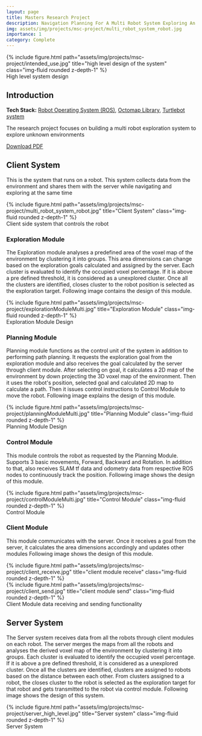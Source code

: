 ```yaml
---
layout: page
title: Masters Research Project
description: Navigation Planning For A Multi Robot System Exploring An Unknown Environment Supported By Volumetric Data
img: assets/img/projects/msc-project/multi_robot_system_robot.jpg
importance: 1
category: Complete
---
```


<div class="row">
    <div class="col-sm mt-3 mt-md-0">
        {% include figure.html path="assets/img/projects/msc-project/intended_use.jpg" title="high level design of the system" class="img-fluid rounded z-depth-1" %}
    </div>
</div>
<div class="caption">
    High level system design
</div>

<h2>Introduction</h2>

<b>Tech Stack:</b> [Robot Operating System (ROS)](https://www.ros.org/), [Octomap Library](https://octomap.github.io/), [Turtlebot system](https://www.turtlebot.com/)

The research project focuses on building a multi robot exploration system to explore unknown environments

<a href="{{ '/assets/pdf/Navigation_Planning_For_A_Multi_Robot_System_Exploring_An_Unknown_Environment_Supported_By_Volumetric_Data.pdf' | relative_url }}">Download PDF</a>

<h2>Client System</h2>

This is the system that runs on a robot. This system collects data from the environment and shares them with the server while navigating and exploring at the same time

<div class="row">
    <div class="col-sm mt-3 mt-md-0">
        {% include figure.html path="assets/img/projects/msc-project/multi_robot_system_robot.jpg" title="Client System" class="img-fluid rounded z-depth-1" %}
    </div>
</div>
<div class="caption">
    Client side system that controls the robot
</div>

<h3>Exploration Module</h3>

The Exploration module analyses a predefined area of the voxel map of the environment by clustering it into groups. This area dimensions can change based on the exploration goals calculated and assigned by the server. Each cluster is evaluated to identify the occupied voxel percentage. If it is above a pre defined threshold, it is considered as a unexplored cluster. Once all the clusters are identified, closes cluster to the robot position is selected as the exploration target. Following image contains the design of this module.

<div class="row">
    <div class="col-sm mt-3 mt-md-0">
        {% include figure.html path="assets/img/projects/msc-project/explorationModuleMulti.jpg" title="Exploration Module" class="img-fluid rounded z-depth-1" %}
    </div>
</div>
<div class="caption">
    Exploration Module Design
</div>

<h3>Planning Module</h3>

Planning module functions as the control unit of the system in addition to performing path planning. It requests the exploration goal from the exploration module and also receives the goal calculated by the server through client module. After selecting on goal, it calculates a 2D map of the environment by down projecting the 3D voxel map of the environment. Then it uses the robot's position, selected goal and calculated 2D map to calculate a path. Then it issues control instructions to Control Module to move the robot. Following image explains the design of this module.

<div class="row">
    <div class="col-sm mt-3 mt-md-0">
        {% include figure.html path="assets/img/projects/msc-project/planningModuleMulti.jpg" title="Planning Module" class="img-fluid rounded z-depth-1" %}
    </div>
</div>
<div class="caption">
    Planning Module Design
</div>

<h3>Control Module</h3>

This module controls the robot as requested by the Planning Module. Supports 3 basic movements, Forward, Backward and Rotation. In addition to that, also receives SLAM tf data and odometry data from respective ROS nodes to continuously track the position. Following image shows the design of this module.

<div class="row">
    <div class="col-sm mt-3 mt-md-0">
        {% include figure.html path="assets/img/projects/msc-project/controlModuleMulti.jpg" title="Control Module" class="img-fluid rounded z-depth-1" %}
    </div>
</div>
<div class="caption">
    Control Module
</div>

<h3>Client Module</h3>

This module communicates with the server. Once it receives a goal from the server, it calculates the area dimensions accordingly and updates other modules Following image shows the design of this module.

<div class="row">
    <div class="col-sm-4 mt-2 mt-md-0">
        {% include figure.html path="assets/img/projects/msc-project/client_receive.jpg" title="client module receive" class="img-fluid rounded z-depth-1" %}
    </div>
    <div class="col-sm-8 mt-2 mt-md-0">
        {% include figure.html path="assets/img/projects/msc-project/client_send.jpg" title="client module send" class="img-fluid rounded z-depth-1" %}
    </div>
</div>
<div class="caption">
    Client Module data receiving and sending functionality
</div>

<h2>Server System</h2>

The Server system receives data from all the robots through client modules on each robot. The server merges the maps from all the robots and analyses the derived voxel map of the environment by clustering it into groups. Each cluster is evaluated to identify the occupied voxel percentage. If it is above a pre defined threshold, it is considered as a unexplored cluster. Once all the clusters are identified, clusters are assigned to robots based on the distance between each other. From clusters assigned to a robot, the closes cluster to the robot is selected as the exploration target for that robot and gets transmitted to the robot via control module. Following image shows the design of this system.

<div class="row">
    <div class="col-sm mt-3 mt-md-0">
        {% include figure.html path="assets/img/projects/msc-project/server_high_level.jpg" title="Server system" class="img-fluid rounded z-depth-1" %}
    </div>
</div>
<div class="caption">
    Server System
</div>